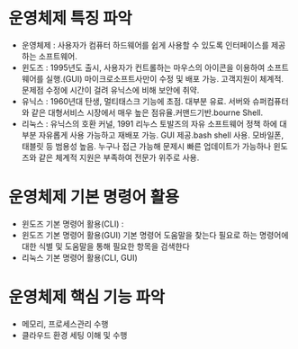 # 운영체제 특징 파악
* 운영체제 : 사용자가 컴퓨터 하드웨어를 쉽게 사용할 수 있도록 인터페이스를 제공하는 소프트웨어.
* 윈도즈 : 1995년도 출시, 사용자가 컨트롤하는 마우스의 아이콘을 이용하여 소프트웨어를 실행.(GUI)
마이크로소프트사만이 수정 및 배포 가능. 고객지원이 체계적. 문제점 수정에 시간이 걸려 유닉스에 비해 보안에 취약.
* 유닉스 : 1960년대 탄생, 멀티태스크 기능에 초점. 대부분 유료. 
서버와 슈퍼컴퓨터와 같은 대형서비스 시장에서 매우 높은 점유율.커맨드기반.bourne Shell.
* 리눅스 : 유닉스의 호환 커널, 1991 리누스 토발즈의 자유 소프트웨어 정책 하에 대부분 자유롭게 사용 가능하고 재배포 가능.
GUI 제공.bash shell 사용. 모바일폰, 태블릿 등 범용성 높음. 
누구나 접근 가능해 문제시 빠른 업데이트가 가능하나 윈도즈와 같은 체계적 지원은 부족하여 전문가 위주로 사용.

# 운영체제 기본 명령어 활용
* 윈도즈 기본 명령어 활용(CLI) : 
* 윈도즈 기본 명령어 활용(GUI)
기본 명령어 도움말을 찾는다
필요로 하는 명령어에 대한 식별 및 도움말을 통해 필요한 항목을 검색한다
* 리눅스 기본 명령어 활용(CLI, GUI)

# 운영체제 핵심 기능 파악
* 메모리, 프로세스관리 수행
* 클라우드 환경 세팅 이해 및 수행

